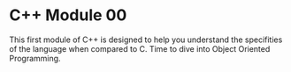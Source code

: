 # C++ Module 00

This first module of C++ is designed to help you understand the specifities of the language when compared to C. Time to dive into Object Oriented Programming.
